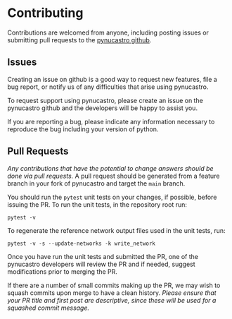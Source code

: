 # Contributing

Contributions are welcomed from anyone, including posting issues or
submitting pull requests to the [pynucastro github](https://github.com/pynucastro/pynucastro).

## Issues

Creating an issue on github is a good way to request new features,
file a bug report, or notify us of any difficulties that arise using
pynucastro.

To request support using pynucastro, please create an issue on the
pynucastro github and the developers will be happy to assist you.

If you are reporting a bug, please indicate any information necessary to
reproduce the bug including your version of python.

## Pull Requests

*Any contributions that have the potential to change answers should be
done via pull requests.* A pull request should be generated from a
feature branch in your fork of pynucastro and target the `main` branch.

You should run the `pytest` unit tests on your changes, if possible,
before issuing the PR. To run the unit tests, in the repository root
run:

```
pytest -v
```

To regenerate the reference network output files used in the unit
tests, run:

```
pytest -v -s --update-networks -k write_network
```

Once you have run the unit tests and submitted the PR, one of the
pynucastro developers will review the PR and if needed, suggest
modifications prior to merging the PR.

If there are a number of small commits making up the PR, we may wish
to squash commits upon merge to have a clean history.  *Please ensure
that your PR title and first post are descriptive, since these will be
used for a squashed commit message.*
